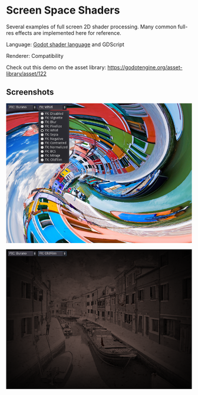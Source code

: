# Screen Space Shaders

Several examples of full screen 2D shader processing.
Many common full-res effects are implemented here for reference.

Language: [Godot shader language](https://docs.godotengine.org/en/latest/tutorials/shaders/shader_reference/shading_language.html) and GDScript

Renderer: Compatibility

Check out this demo on the asset library: https://godotengine.org/asset-library/asset/122

## Screenshots

![Screenshot](screenshots/whirl.png)

![Screenshot](screenshots/old_film.png)
